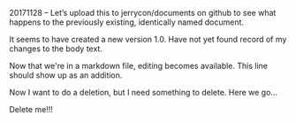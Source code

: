 20171128 – Let’s upload this to jerrycon/documents on github to see what happens
to the previously existing, identically named document.

It seems to have created a new version 1.0. Have not yet found record of my
changes to the body text.

Now that we're in a markdown file, editing becomes available. This line should show up as an addition.

Now I want to do a deletion, but I need something to delete. Here we go...

Delete me!!!
